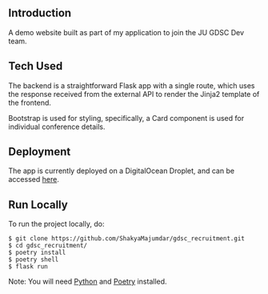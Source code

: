 ## Introduction
A demo website built as part of my application to join the JU GDSC Dev team. 

## Tech Used
The backend is a straightforward Flask app with a single route, which uses the response received from the external API to render the Jinja2 template of the frontend.

Bootstrap is used for styling, specifically, a Card component is used for individual conference details.


## Deployment
The app is currently deployed on a DigitalOcean Droplet, and can be accessed [here](gdsc.shakyamajumdar.me).


## Run Locally
To run the project locally, do:
```
$ git clone https://github.com/ShakyaMajumdar/gdsc_recruitment.git
$ cd gdsc_recruitment/
$ poetry install
$ poetry shell
$ flask run
```
Note: You will need [Python](https://www.python.org/downloads/) and [Poetry](https://python-poetry.org/docs/#installation) installed.
